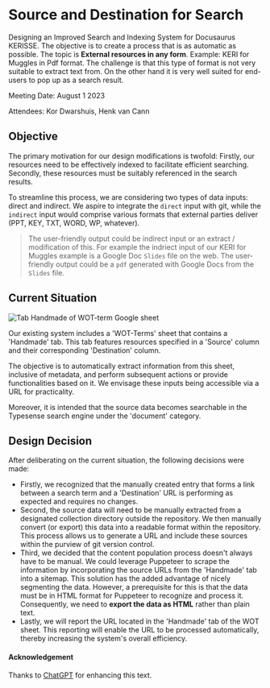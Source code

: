 # Source and Destination for Search
Designing an Improved Search and Indexing System for Docusaurus KERISSE. The objective is to create a process that is as automatic as possible. The topic is **External resources in any form**. Example: KERI for Muggles in Pdf format. The challenge is that this type of format is not very suitable to extract text from. On the other hand it is very well suited for end-users to pop up as a search result.

Meeting Date: August 1 2023

Attendees: Kor Dwarshuis, Henk van Cann

## Objective
The primary motivation for our design modifications is twofold: Firstly, our resources need to be effectively indexed to facilitate efficient searching. Secondly, these resources must be suitably referenced in the search results.

To streamline this process, we are considering two types of data inputs: direct and indirect. We aspire to integrate the `direct` input with git, while the `indirect` input would comprise various formats that external parties deliver (PPT, KEY, TXT, WORD, WP, whatever).

> The user-friendly output could be indirect input or an extract / modification of this. For example the indriect input of our KERI for Muggles example is a Google Doc `Slides` file on the web. The user-friendly output could be a `pdf` generated with Google Docs from the `Slides` file.

## Current Situation
![Tab Handmade of WOT-term Google sheet](https://hackmd.io/_uploads/HyUgpI8o2.png)

Our existing system includes a 'WOT-Terms' sheet that contains a 'Handmade' tab. This tab features resources specified in a 'Source' column and their corresponding 'Destination' column.

The objective is to automatically extract information from this sheet, inclusive of metadata, and perform subsequent actions or provide functionalities based on it. We envisage these inputs being accessible via a URL for practicality.

Moreover, it is intended that the source data becomes searchable in the Typesense search engine under the 'document' category.

## Design Decision
After deliberating on the current situation, the following decisions were made:

- Firstly, we recognized that the manually created entry that forms a link between a search term and a 'Destination' URL is performing as expected and requires no changes.
- Second, the source data will need to be manually extracted from a designated collection directory outside the repository. We then manually convert (or export) this data into a readable format within the repository. This process allows us to generate a URL and include these sources within the purview of git version control.
- Third, we decided that the content population process doesn't always have to be manual. We could leverage Puppeteer to scrape the information by incorporating the source URLs from the 'Handmade' tab into a sitemap. This solution has the added advantage of nicely segmenting the data. However, a prerequisite for this is that the data must be in HTML format for Puppeteer to recognize and process it. Consequently, we need to **export the data as HTML** rather than plain text.
- Lastly, we will report the URL located in the 'Handmade' tab of the WOT sheet. This reporting will enable the URL to be processed automatically, thereby increasing the system's overall efficiency.


#### Acknowledgement
Thanks to [ChatGPT](https://www.openai.com/research/chatgpt) for enhancing this text.

